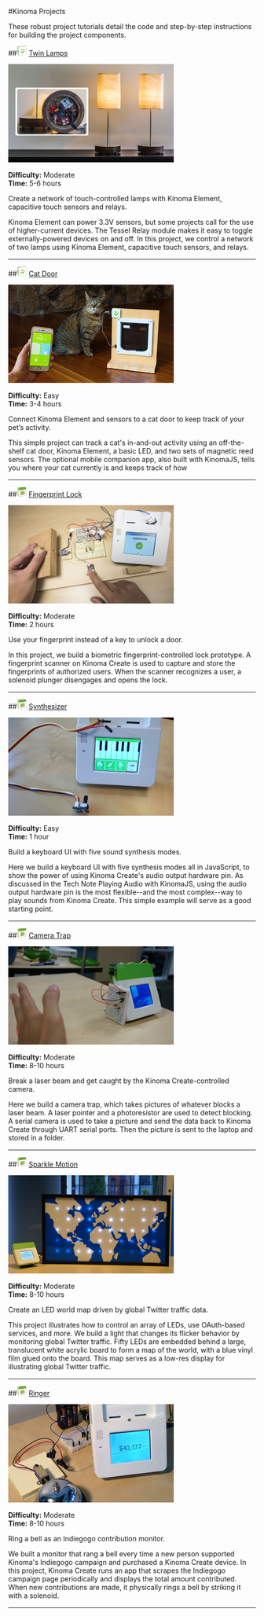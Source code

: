 #Kinoma Projects

These robust project tutorials detail the code and step-by-step instructions for building the project components.

##<img src="../screenshots/tiny-element.jpg" height="20" alt=""/> <a href="./twin-lamps/twin-lamps.md">Twin Lamps</a>

<a href="./twin-lamps/twin-lamps.md"><img src="../screenshots/twin-lamps-logo.jpg" height="200" alt=""/></a>

**Difficulty:** Moderate<BR>
**Time:** 5-6 hours

Create a network of touch-controlled lamps with Kinoma Element, capacitive touch sensors and relays.

Kinoma Element can power 3.3V sensors, but some projects call for the use of higher-current devices. The Tessel Relay module makes it easy to toggle externally-powered devices on and off. In this project, we control a network of two lamps using Kinoma Element, capacitive touch sensors, and relays.

<div style="clear:both; margin-bottom: 16px;"></div>			

***

##<img src="../screenshots/tiny-element.jpg" height="20" alt=""/> <a href="./cat-door/cat-door.md">Cat Door</a>

<a href="./cat-door/cat-door.md"><img src="../screenshots/cat-door.jpg" height="200" alt=""/></a>

**Difficulty:** Easy<BR>
**Time:** 3-4 hours

Connect Kinoma Element and sensors to a cat door to keep track of your pet’s activity.

This simple project can track a cat's in-and-out activity using an off-the-shelf cat door, Kinoma Element, a basic LED, and two sets of magnetic reed sensors. The optional mobile companion app, also built with KinomaJS, tells you where your cat currently is and keeps track of how 

<div style="clear:both; margin-bottom: 16px;"></div>			

***

<!--
NO MARKDOWN FILE

##<img src="../screenshots/tiny-create.jpg" height="20" alt=""/> <a href="./home-automation/FILE.md">Home Automation</a>

<a href="./home-automation/FILE.md"><img src="../screenshots/home-automation-logo.jpg" height="200" alt=""/></a>

**Difficulty:** Easy<BR>
**ho** 2 hours

Turn Kinoma Create into a ZigBee Home Automation gateway, and control your lighting.

Many home appliances include wireless light bulbs that support ZigBee Home Automation, a wireless standard that enables smart objects to work together in the home. For this project, we use a GE Link light bulb which is a ZigBee Home Automation compatible device, and can be controlled from anywhere via a mobile app.

<div style="clear:both; margin-bottom: 16px;"></div>			

***
-->

<!-- INCOMPLETE MARKDOWN FILE-->
##<img src="../screenshots/tiny-create.jpg" height="20" alt=""/> <a href="./fingerprint-lock/fingerprint-lock-160630-CR.md">Fingerprint Lock</a>

<a href="./fingerprint-lock/fingerprint-lock-160630-CR.md"><img src="../screenshots/fingerprint-lock-logo.jpg" height="200" alt=""/></a>

**Difficulty:** Moderate<BR>
**Time:** 2 hours

Use your fingerprint instead of a key to unlock a door.

In this project, we build a biometric fingerprint-controlled lock prototype. A fingerprint scanner on Kinoma Create is used to capture and store the fingerprints of authorized users. When the scanner recognizes a user, a solenoid plunger disengages and opens the lock.

<div style="clear:both; margin-bottom: 16px;"></div>			

***



<!-- INCOMPLETE MARKDOWN FILE-->
##<img src="../screenshots/tiny-create.jpg" height="20" alt=""/> <a href="./synthesizer/synthesizer-160616a-CR.md">Synthesizer</a>

<a href="./synthesizer/synthesizer-160616a-CR.md"><img src="../screenshots/synthesizer-logo.jpg" height="200" alt=""/></a>

**Difficulty:** Easy<BR>
**Time:** 1 hour

Build a keyboard UI with five sound synthesis modes.

Here we build a keyboard UI with five synthesis modes all in JavaScript, to show the power of using Kinoma Create's audio output hardware pin. As discussed in the Tech Note Playing Audio with KinomaJS, using the audio output hardware pin is the most flexible--and the most complex--way to play sounds from Kinoma Create. This simple example will serve as a good starting point.

<div style="clear:both; margin-bottom: 16px;"></div>			

***


<!-- NO MARKDOWN FILE
##<img src="../screenshots/tiny-create.jpg" height="20" alt=""/> <a href="./tilting-tables/FILE.md">Tilting Tables</a>

<a href="./tilting-tables/FILE.md"><img src="../screenshots/tilting-tables-logo.jpg" height="200" alt=""/></a>

**Difficulty:** Moderate<BR>
**Time:** 16-20 hours

Using sensors and actuators to make a mechanical labyrinth maze.

A three axis accelerometer captures the tilt of the Kinoma Create. Kinoma Create processes the tilt data in software to control the the rotation of two servo motors connected to the maze. The result is intuitive movement of the maze relative to the controller. Mechanical gears convert the 180 degrees of servo rotation into 16 degrees needed for maze control.

<div style="clear:both; margin-bottom: 16px;"></div>			

***
-->


<!-- INCOMPLETE MARKDOWN FILE-->
##<img src="../screenshots/tiny-create.jpg" height="20" alt=""/> <a href="./camera-trap/camera-trap-160616a-CR.md">Camera Trap</a>

<a href="./camera-trap/camera-trap-160616a-CR.md"><img src="../screenshots/camera-trap-logo.jpg" height="200" alt=""/></a>

**Difficulty:** Moderate<BR>
**Time:** 8-10 hours

Break a laser beam and get caught by the Kinoma Create-controlled camera.

Here we build a camera trap, which takes pictures of whatever blocks a laser beam. A laser pointer and a photoresistor are used to detect blocking. A serial camera is used to take a picture and send the data back to Kinoma Create through UART serial ports. Then the picture is sent to the laptop and stored in a folder.

<div style="clear:both; margin-bottom: 16px;"></div>			

***

<!-- INCOMPLETE MARKDOWN FILE-->
##<img src="../screenshots/tiny-create.jpg" height="20" alt=""/> <a href="./sparkle-motion/sparkle-motion-160616a-CR.md">Sparkle Motion</a>

<a href="./sparkle-motion/sparkle-motion-160616a-CR.md"><img src="../screenshots/sparkle-motion-logo.jpg" height="200" alt=""/></a>

**Difficulty:** Moderate<BR>
**Time:** 8-10 hours

Create an LED world map driven by global Twitter traffic data.

This project illustrates how to control an array of LEDs, use OAuth-based services, and more. We build a light that changes its flicker behavior by monitoring global Twitter traffic. Fifty LEDs are embedded behind a large, translucent white acrylic board to form a map of the world, with a blue vinyl film glued onto the board. This map serves as a low-res display for illustrating global Twitter traffic.

<div style="clear:both; margin-bottom: 16px;"></div>			

***

<!-- INCOMPLETE MARKDOWN FILE-->
##<img src="../screenshots/tiny-create.jpg" height="20" alt=""/> <a href="./ringer/ringer-160616a-CR.md">Ringer</a>

<a href="./ringer/ringer-160616a-CR.md"><img src="../screenshots/ringer-logo.jpg" height="200" alt=""/></a>

**Difficulty:** Moderate<BR>
**Time:** 8-10 hours

Ring a bell as an Indiegogo contribution monitor.

We built a monitor that rang a bell every time a new person supported Kinoma's Indiegogo campaign and purchased a Kinoma Create device. In this project, Kinoma Create runs an app that scrapes the Indiegogo campaign page periodically and displays the total amount contributed. When new contributions are made, it physically rings a bell by striking it with a solenoid.

<div style="clear:both; margin-bottom: 16px;"></div>			

***
